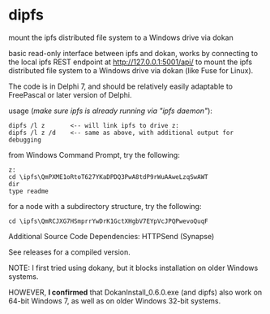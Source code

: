# dipfs
mount the ipfs distributed file system to a Windows drive via dokan

basic read-only interface between ipfs and dokan, works by connecting to the local ipfs REST endpoint at http://127.0.0.1:5001/api/ 
to mount the ipfs distributed file system to a Windows drive via dokan (like Fuse for Linux).

The code is in Delphi 7, and should be relatively easily adaptable to FreePascal or later version of Delphi.

usage (*make sure ipfs is already running via "ipfs daemon"*):

```
dipfs /l z       <-- will link ipfs to drive z:
dipfs /l z /d    <-- same as above, with additional output for debugging
```

from Windows Command Prompt, try the following:

```
z: 
cd \ipfs\QmPXME1oRtoT627YKaDPDQ3PwA8tdP9rWuAAweLzqSwAWT
dir
type readme
```

for a node with a subdirectory structure, try the following:

``` 
cd \ipfs\QmRCJXG7HSmprrYwDrK1GctXHgbV7EYpVcJPQPwevoQuqF
```

Additional Source Code Dependencies: HTTPSend (Synapse)

See releases for a compiled version.  

NOTE: I first tried using dokany, but it blocks installation on older Windows systems.  

HOWEVER, **I confirmed** that DokanInstall_0.6.0.exe (and dipfs) also work on 64-bit Windows 7, as well as on older Windows 32-bit systems.
